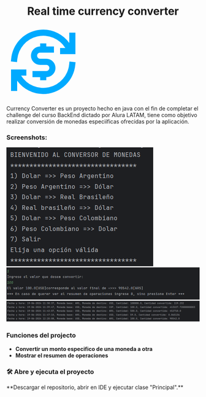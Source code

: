 <h1 align="center">Real time currency converter </h1>

<svg xmlns="http://www.w3.org/2000/svg" width="192" height="192" viewBox="0 0 24 24"><path fill="#00aaff" d="M20.5 5.835A10.49 10.49 0 0 0 12 1.5c-5.427 0-9.89 4.115-10.443 9.396l-.104.994l1.99.209l.103-.995A8.501 8.501 0 0 1 19.213 7.5H17.5v2h5v-7h-2zM11 6v1a3 3 0 0 0 0 6h2a1 1 0 1 1 0 2H8.5v2H11v1h2v-1a3 3 0 1 0 0-6h-2a1 1 0 0 1 0-2h4.5V7H13V6zm9.557 5.901l-.104.995A8.501 8.501 0 0 1 4.787 16.5H6.5v-2h-5v7h2v-3.335A10.49 10.49 0 0 0 12 22.5c5.426 0 9.89-4.115 10.442-9.396l.104-.994z"/></svg>

Currency Converter es un proyecto hecho en java con el fin de completar el challenge del curso BackEnd dictado por Alura LATAM, tiene como objetivo realizar conversión de monedas especiíficas ofrecidas por la aplicación.

<h3>Screenshots:</h3>

![Menu](src/menu.png)
![Ejemplo conversion](src/ejemplo.png)
![resumen](src/resumen%20de%20operaciones.png)

<h3>Funciones del projecto</h3>

- **Convertir un monto especifico de una moneda a otra**
-  **Mostrar el resumen de operaciones**

<h3>🛠️ Abre y ejecuta el proyecto</h3>
**Descargar el repositorio, abrir en IDE y ejecutar clase "Principal".**

